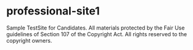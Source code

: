# professional-site1
Sample TestSite for Candidates.
All materials protected by the Fair Use guidelines of Section 107 of the Copyright Act. All rights reserved to the copyright owners.
